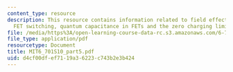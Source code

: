 ```yaml
---
content_type: resource
description: This resource contains information related to field effect transistors,
  FET switching, quantum capacitance in FETs and the zero charging limit.
file: /media/https%3A/open-learning-course-data-rc.s3.amazonaws.com/6-701-introduction-to-nanoelectronics-spring-2010/d4cf00dfef7119a36223c743b2e3b424_MIT6_701S10_part5.pdf
file_type: application/pdf
resourcetype: Document
title: MIT6_701S10_part5.pdf
uid: d4cf00df-ef71-19a3-6223-c743b2e3b424
---
```

